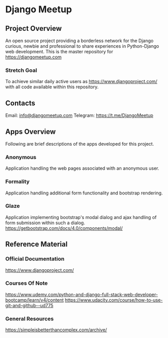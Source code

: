 
# Django Meetup

## Project Overview
An open source project providing a borderless network for the Django curious,
newbie and professional to share experiences in Python-Django web development.
This is the master repository for https://djangomeetup.com

### Stretch Goal
To achieve similar daily active users as https://www.djangoproject.com/ with all
code available within this repository.

## Contacts
Email: info@djangomeetup.com
Telegram: https://t.me/DjangoMeetup

## Apps Overview
Following are brief descriptions of the apps developed for this project.

### Anonymous
Application handling the web pages associated with an anonymous user.

### Formality
Application handling additional form functionality and bootstrap rendering.

### Glaze
Application implementing bootstrap's modal dialog and ajax handling of form
submission within such a dialog.
https://getbootstrap.com/docs/4.0/components/modal/

## Reference Material

### Official Documentation
https://www.djangoproject.com/

### Courses Of Note
https://www.udemy.com/python-and-django-full-stack-web-developer-bootcamp/learn/v4/content
https://www.udacity.com/course/how-to-use-git-and-github--ud775

### General Resources
https://simpleisbetterthancomplex.com/archive/
